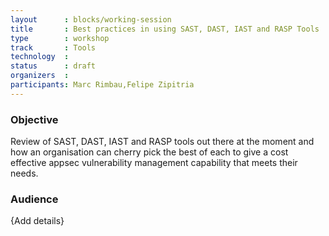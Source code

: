 ```yaml
---
layout      : blocks/working-session
title       : Best practices in using SAST, DAST, IAST and RASP Tools
type        : workshop
track       : Tools
technology  :
status      : draft
organizers  :
participants: Marc Rimbau,Felipe Zipitria
---
```


### Objective

Review of SAST, DAST, IAST and RASP tools out there at the moment and how an organisation can cherry pick the best of each to give a cost effective appsec vulnerability management capability that meets their needs.

### Audience 

{Add details}
